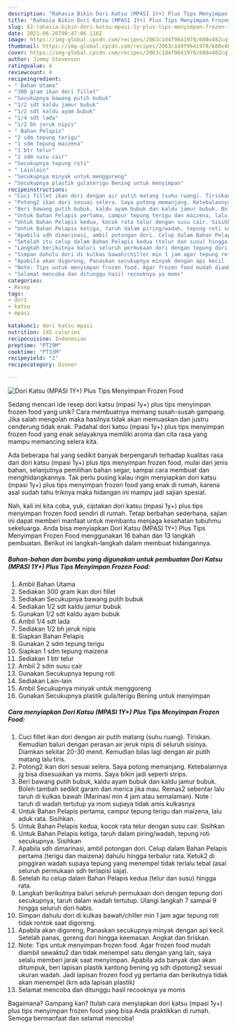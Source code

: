 ```yaml
---
description: "Rahasia Bikin Dori Katsu (MPASI 1Y+) Plus Tips Menyimpan Frozen Food Anti Gagal"
title: "Rahasia Bikin Dori Katsu (MPASI 1Y+) Plus Tips Menyimpan Frozen Food Anti Gagal"
slug: 62-rahasia-bikin-dori-katsu-mpasi-1y-plus-tips-menyimpan-frozen-food-anti-gagal
date: 2021-06-26T00:47:06.116Z
image: https://img-global.cpcdn.com/recipes/2063c1d4f9641978/680x482cq70/dori-katsu-mpasi-1y-plus-tips-menyimpan-frozen-food-foto-resep-utama.jpg
thumbnail: https://img-global.cpcdn.com/recipes/2063c1d4f9641978/680x482cq70/dori-katsu-mpasi-1y-plus-tips-menyimpan-frozen-food-foto-resep-utama.jpg
cover: https://img-global.cpcdn.com/recipes/2063c1d4f9641978/680x482cq70/dori-katsu-mpasi-1y-plus-tips-menyimpan-frozen-food-foto-resep-utama.jpg
author: Jimmy Stevenson
ratingvalue: 4
reviewcount: 4
recipeingredient:
- " Bahan Utama"
- "300 gram ikan dori fillet"
- "Secukupnya bawang putih bubuk"
- "1/2 sdt kaldu jamur bubuk"
- "1/2 sdt kaldu ayam bubuk"
- "1/4 sdt lada"
- "1/2 bh jeruk nipis"
- " Bahan Pelapis"
- "2 sdm tepung terigu"
- "1 sdm tepung maizena"
- "1 btr telur"
- "2 sdm susu cair"
- "Secukupnya tepung roti"
- " Lainlain"
- "Secukupnya minyak untuk menggoreng"
- "Secukupnya plastik gulaterigu Bening untuk menyimpan"
recipeinstructions:
- "Cuci fillet ikan dori dengan air putih matang (suhu ruang). Tiriskan. Kemudian baluri dengan perasan air jeruk nipis di seluruh sisinya. Diamkan sekitar 20-30 menit. Kemudian bilas lagi dengan air putih matang lalu tiris."
- "Potong2 ikan dori sesuai selera. Saya potong memanjang. Ketebalannya jg bisa disesuaikan ya moms. Saya bikin jadi seperti strips."
- "Beri bawang putih bubuk, kaldu ayam bubuk dan kaldu jamur bubuk. Boleh tambah sedikit garam dan merica jika mau. Remas2 sebentar lalu taruh di kulkas bawah (Marinasi min 4 jam atau semalaman). Note : taruh di wadah tertutup ya mom supaya tidak amis kulkasnya"
- "Untuk Bahan Pelapis pertama, campur tepung terigu dan maizena, lalu aduk rata. Sisihkan."
- "Untuk Bahan Pelapis kedua, kocok rata telur dengan susu cair. Sisihkan"
- "Untuk Bahan Pelapis ketiga, taruh dalam piring/wadah, tepung roti secukupnya. Sisihkan"
- "Apabila sdh dimarinasi, ambil potongan dori. Celup dalam Bahan Pelapis pertama (terigu dan maizena) dahulu hingga terbalur rata. Ketuk2 di pinggiran wadah supaya tepung yang menempel tidak terlalu tebal (asal seluruh permukaan sdh terlapisi saja)."
- "Setelah itu celup dalam Bahan Pelapis kedua (telur dan susu) hingga rata."
- "Langkah berikutnya baluri seluruh permukaan dori dengan tepung dori secukupnya, taruh dalam wadah tertutup. Ulangi langkah 7 sampai 9 hingga seluruh dori habis."
- "Simpan dahulu dori di kulkas bawah/chiller min 1 jam agar tepung roti tidak rontok saat digoreng."
- "Apabila akan digoreng, Panaskan secukupnya minyak dengan api kecil. Setelah panas, goreng dori hingga keemasan. Angkat dan tiriskan."
- "Note: Tips untuk menyimpan frozen food. Agar frozen food mudah diambil sewaktu2 dan tidak menempel satu dengan yang lain, saya selalu memberi jarak saat menyimpan. Apabila ada banyak dan akan ditumpuk, beri lapisan plastik kantong bening yg sdh dipotong2 sesuai ukuran wadah. Jadi lapisan frozen food yg pertama dan berikutnya tidak akan menempel (krn ada lapisan plastik)"
- "Selamat mencoba dan ditunggu hasil recooknya ya moms"
categories:
- Resep
tags:
- dori
- katsu
- mpasi

katakunci: dori katsu mpasi 
nutrition: 145 calories
recipecuisine: Indonesian
preptime: "PT29M"
cooktime: "PT33M"
recipeyield: "2"
recipecategory: Dinner

---
```



![Dori Katsu (MPASI 1Y+) Plus Tips Menyimpan Frozen Food](https://img-global.cpcdn.com/recipes/2063c1d4f9641978/680x482cq70/dori-katsu-mpasi-1y-plus-tips-menyimpan-frozen-food-foto-resep-utama.jpg)

Sedang mencari ide resep dori katsu (mpasi 1y+) plus tips menyimpan frozen food yang unik? Cara membuatnya memang susah-susah gampang. Jika salah mengolah maka hasilnya tidak akan memuaskan dan justru cenderung tidak enak. Padahal dori katsu (mpasi 1y+) plus tips menyimpan frozen food yang enak selayaknya memiliki aroma dan cita rasa yang mampu memancing selera kita.

Ada beberapa hal yang sedikit banyak berpengaruh terhadap kualitas rasa dari dori katsu (mpasi 1y+) plus tips menyimpan frozen food, mulai dari jenis bahan, selanjutnya pemilihan bahan segar, sampai cara membuat dan menghidangkannya. Tak perlu pusing kalau ingin menyiapkan dori katsu (mpasi 1y+) plus tips menyimpan frozen food yang enak di rumah, karena asal sudah tahu triknya maka hidangan ini mampu jadi sajian spesial.




Nah, kali ini kita coba, yuk, ciptakan dori katsu (mpasi 1y+) plus tips menyimpan frozen food sendiri di rumah. Tetap berbahan sederhana, sajian ini dapat memberi manfaat untuk membantu menjaga kesehatan tubuhmu sekeluarga. Anda bisa menyiapkan Dori Katsu (MPASI 1Y+) Plus Tips Menyimpan Frozen Food menggunakan 16 bahan dan 13 langkah pembuatan. Berikut ini langkah-langkah dalam membuat hidangannya.

<!--inarticleads1-->

##### Bahan-bahan dan bumbu yang digunakan untuk pembuatan Dori Katsu (MPASI 1Y+) Plus Tips Menyimpan Frozen Food:

1. Ambil  Bahan Utama
1. Sediakan 300 gram ikan dori fillet
1. Sediakan Secukupnya bawang putih bubuk
1. Sediakan 1/2 sdt kaldu jamur bubuk
1. Gunakan 1/2 sdt kaldu ayam bubuk
1. Ambil 1/4 sdt lada
1. Sediakan 1/2 bh jeruk nipis
1. Siapkan  Bahan Pelapis
1. Gunakan 2 sdm tepung terigu
1. Siapkan 1 sdm tepung maizena
1. Sediakan 1 btr telur
1. Ambil 2 sdm susu cair
1. Gunakan Secukupnya tepung roti
1. Sediakan  Lain-lain
1. Ambil Secukupnya minyak untuk menggoreng
1. Gunakan Secukupnya plastik gula/terigu Bening untuk menyimpan




<!--inarticleads2-->

##### Cara menyiapkan Dori Katsu (MPASI 1Y+) Plus Tips Menyimpan Frozen Food:

1. Cuci fillet ikan dori dengan air putih matang (suhu ruang). Tiriskan. Kemudian baluri dengan perasan air jeruk nipis di seluruh sisinya. Diamkan sekitar 20-30 menit. Kemudian bilas lagi dengan air putih matang lalu tiris.
1. Potong2 ikan dori sesuai selera. Saya potong memanjang. Ketebalannya jg bisa disesuaikan ya moms. Saya bikin jadi seperti strips.
1. Beri bawang putih bubuk, kaldu ayam bubuk dan kaldu jamur bubuk. Boleh tambah sedikit garam dan merica jika mau. Remas2 sebentar lalu taruh di kulkas bawah (Marinasi min 4 jam atau semalaman). Note : taruh di wadah tertutup ya mom supaya tidak amis kulkasnya
1. Untuk Bahan Pelapis pertama, campur tepung terigu dan maizena, lalu aduk rata. Sisihkan.
1. Untuk Bahan Pelapis kedua, kocok rata telur dengan susu cair. Sisihkan
1. Untuk Bahan Pelapis ketiga, taruh dalam piring/wadah, tepung roti secukupnya. Sisihkan
1. Apabila sdh dimarinasi, ambil potongan dori. Celup dalam Bahan Pelapis pertama (terigu dan maizena) dahulu hingga terbalur rata. Ketuk2 di pinggiran wadah supaya tepung yang menempel tidak terlalu tebal (asal seluruh permukaan sdh terlapisi saja).
1. Setelah itu celup dalam Bahan Pelapis kedua (telur dan susu) hingga rata.
1. Langkah berikutnya baluri seluruh permukaan dori dengan tepung dori secukupnya, taruh dalam wadah tertutup. Ulangi langkah 7 sampai 9 hingga seluruh dori habis.
1. Simpan dahulu dori di kulkas bawah/chiller min 1 jam agar tepung roti tidak rontok saat digoreng.
1. Apabila akan digoreng, Panaskan secukupnya minyak dengan api kecil. Setelah panas, goreng dori hingga keemasan. Angkat dan tiriskan.
1. Note: Tips untuk menyimpan frozen food. Agar frozen food mudah diambil sewaktu2 dan tidak menempel satu dengan yang lain, saya selalu memberi jarak saat menyimpan. Apabila ada banyak dan akan ditumpuk, beri lapisan plastik kantong bening yg sdh dipotong2 sesuai ukuran wadah. Jadi lapisan frozen food yg pertama dan berikutnya tidak akan menempel (krn ada lapisan plastik)
1. Selamat mencoba dan ditunggu hasil recooknya ya moms




Bagaimana? Gampang kan? Itulah cara menyiapkan dori katsu (mpasi 1y+) plus tips menyimpan frozen food yang bisa Anda praktikkan di rumah. Semoga bermanfaat dan selamat mencoba!
